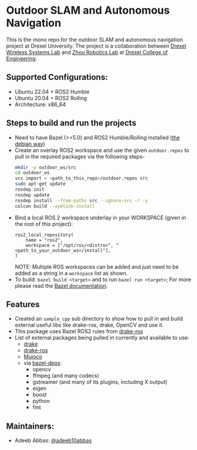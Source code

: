 # Outdoor SLAM and Autonomous Navigation
This is the mono repo for the outdoor SLAM and autonomous navigation project at Drexel University. The project is a collaboration between [Drexel Wireless Systems Lab](https://research.coe.drexel.edu/ece/dwsl/) and [Zhou Robotics Lab](https://zhourobotics.github.io/) at [Drexel College of Engineering](http://coe.drexel.edu/).

## Supported Configurations:
  - Ubuntu 22.04 + ROS2 Humble
  - Ubuntu 20.04 + ROS2 Rolling
  - Architecture: x86_64

## Steps to build and run the projects
- Need to have Bazel (>=5.0) and ROS2 Humble/Rolling installed ([the debian way](https://docs.ros.org/en/humble/Installation/Ubuntu-Install-Debians.html))
- Create an overlay ROS2 workspace and use the given `outdoor.repos` to pull in the required packages via the following steps- 
  ```bash
  mkdir -p outdoor_ws/src
  cd outdoor_ws
  vcs import < <path_to_this_repo>/outdoor.repos src 
  sudo apt-get update
  rosdep init
  rosdep update
  rosdep install --from-paths src --ignore-src -r -y
  colcon build --symlink-install
  ```
- Bind a local ROS 2 workspace underlay in your WORKSPACE (given in the root of this project):
  ```starlark
  ros2_local_repository(
      name = "ros2",
      workspace = ["/opt/ros/<distro>", "<path_to_your_outdoor_ws>/install"],
  )
  ```
  NOTE: Multiple ROS workspaces can be added and just need to be added as a string in a `workspace` list as shown. 
- To build: `bazel build <target>` and to run `bazel run <target>`; For more please read the [Bazel documentation](https://bazel.build/). 

## Features
- Created an `sample_cpp` sub directory to show how to pull in and build external useful libs like drake-ros, drake, OpenCV and use it.
- This package uses Bazel ROS2 rules from [drake-ros](https://github.com/RobotLocomotion/drake-ros)
- List of external packages being pulled in currently and available to use:
  - [drake](https://github.com/RobotLocomotion/drake)
  - [drake-ros](https://github.com/RobotLocomotion/drake-ros)   
  - [Mujoco](https://github.com/deepmind/mujoco/)
  - via [bazel-deps](https://github.com/mjbots/bazel_deps):
    - opencv
    - ffmpeg (and many codecs)
    - gstreamer (and many of its plugins, including X output)
    - eigen
    - boost
    - python
    - fmt

## Maintainers:
 - Adeeb Abbas: [@adeeb10abbas](https://github.com/adeeb10abbas)
